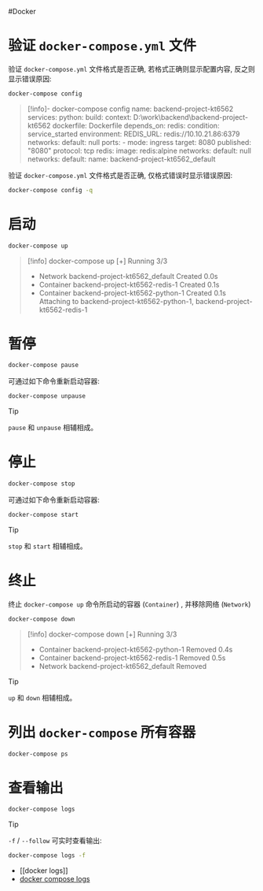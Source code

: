 #Docker 
# 验证 `docker-compose.yml` 文件

验证 `docker-compose.yml` 文件格式是否正确, 若格式正确则显示配置内容, 反之则显示错误原因:

```bash
docker-compose config
```

> [!info]- docker-compose config
> name: backend-project-kt6562
> services:
>   python:
>     build:
>       context: D:\work\backend\backend-project-kt6562
>       dockerfile: Dockerfile
>     depends_on:
>       redis:
>         condition: service_started
>     environment:
>       REDIS_URL: redis://10.10.21.86:6379
>     networks:
>       default: null
>     ports:
>     - mode: ingress
>       target: 8080
>       published: "8080"
>       protocol: tcp
>   redis:
>     image: redis:alpine
>     networks:
>       default: null
> networks:
>   default:
>     name: backend-project-kt6562_default

验证 `docker-compose.yml` 文件格式是否正确, 仅格式错误时显示错误原因:

```bash
docker-compose config -q
```

# 启动

```bash
docker-compose up
```

> [!info] docker-compose up
> [+] Running 3/3
>  - Network backend-project-kt6562_default     Created                                                                                                                    0.0s 
>  - Container backend-project-kt6562-redis-1   Created                                                                                                                    0.1s 
>  - Container backend-project-kt6562-python-1  Created                                                                                                                    0.1s 
> Attaching to backend-project-kt6562-python-1, backend-project-kt6562-redis-1

# 暂停

```bash
docker-compose pause
```

可通过如下命令重新启动容器:

```bash
docker-compose unpause
```

> [!tip]
> `pause` 和 `unpause` 相辅相成。

# 停止

```bash
docker-compose stop
```

可通过如下命令重新启动容器:

```bash
docker-compose start
```

> [!tip]
> `stop` 和 `start` 相辅相成。

# 终止

终止 `docker-compose up` 命令所启动的容器 (`Container`) , 并移除网络 (`Network`)

```bash
docker-compose down
```

> [!info] docker-compose down
> [+] Running 3/3
>  - Container backend-project-kt6562-python-1  Removed                                                                                                                    0.4s 
>  - Container backend-project-kt6562-redis-1   Removed                                                                                                                    0.5s
>  - Network backend-project-kt6562_default     Removed

> [!tip]
> `up` 和 `down` 相辅相成。

# 列出 `docker-compose` 所有容器

```bash
docker-compose ps
```

# 查看输出

```bash
docker-compose logs
```

> [!tip]
> `-f` / `--follow` 可实时查看输出:
> 
> ```bash
> docker-compose logs -f
> ```

- [[docker logs]]
- [docker compose logs](https://docs.docker.com/engine/reference/commandline/compose_logs/)